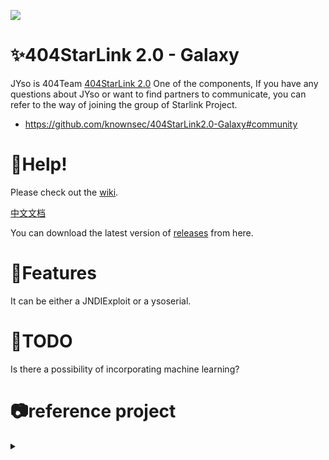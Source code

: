 ![](https://socialify.git.ci/qi4L/JYso/image?font=KoHo&logo=https%3A%2F%2Fs1.ax1x.com%2F2022%2F09%2F12%2FvXqOUI.jpg&name=1&pattern=Circuit%20Board&theme=Dark)

# ✨404StarLink 2.0 - Galaxy

JYso is 404Team [404StarLink 2.0](https://github.com/knownsec/404StarLink) One of the components, If you have any questions about JYso or want to find partners to communicate, you can refer to the way of joining the group of Starlink Project.

+ https://github.com/knownsec/404StarLink2.0-Galaxy#community

# 🦜Help!

Please check out the [wiki](https://github.com/qi4L/JYso/wiki/JYso%E2%80%90EN). 

[中文文档](https://github.com/qi4L/JYso/wiki/JYso%E2%80%90CN)

You can download the latest version of [releases](https://github.com/qi4L/JNDIExploit/releases) from here.

# 🐲Features

It can be either a JNDIExploit or a ysoserial.

# 🤖TODO

Is there a possibility of incorporating machine learning?

# 📷reference project

<details>
  <summary></summary>

- https://github.com/veracode-research/rogue-jndi
- https://github.com/welk1n/JNDI-Injection-Exploit
- https://github.com/welk1n/JNDI-Injection-Bypass
- https://github.com/WhiteHSBG/JNDIExploit
- https://github.com/su18/ysoserial
- https://github.com/rebeyond/Behinder

</details>